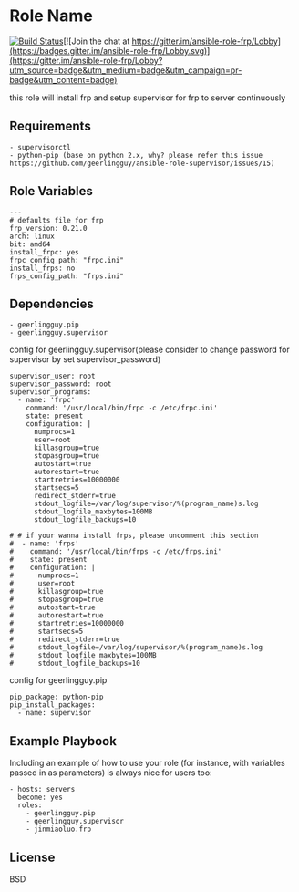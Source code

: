 Role Name
=========

[![Build Status](https://travis-ci.com/jinmiaoluo/ansible-role-frp.svg?branch=master)](https://travis-ci.com/jinmiaoluo/ansible-role-frp)[![Join the chat at https://gitter.im/ansible-role-frp/Lobby](https://badges.gitter.im/ansible-role-frp/Lobby.svg)](https://gitter.im/ansible-role-frp/Lobby?utm_source=badge&utm_medium=badge&utm_campaign=pr-badge&utm_content=badge)

this role will install frp and setup supervisor for frp to server continuously

Requirements
------------
```
- supervisorctl
- python-pip (base on python 2.x, why? please refer this issue https://github.com/geerlingguy/ansible-role-supervisor/issues/15)
```

Role Variables
--------------

```
---
# defaults file for frp
frp_version: 0.21.0
arch: linux
bit: amd64
install_frpc: yes
frpc_config_path: "frpc.ini"
install_frps: no
frps_config_path: "frps.ini"
```

Dependencies
------------

```
- geerlingguy.pip
- geerlingguy.supervisor
```

config for geerlingguy.supervisor(please consider to change password for supervisor by set supervisor_password)
```
supervisor_user: root
supervisor_password: root
supervisor_programs:
  - name: 'frpc'
    command: '/usr/local/bin/frpc -c /etc/frpc.ini'
    state: present
    configuration: |
      numprocs=1
      user=root
      killasgroup=true
      stopasgroup=true
      autostart=true
      autorestart=true
      startretries=10000000
      startsecs=5
      redirect_stderr=true
      stdout_logfile=/var/log/supervisor/%(program_name)s.log
      stdout_logfile_maxbytes=100MB
      stdout_logfile_backups=10

# # if your wanna install frps, please uncomment this section
#  - name: 'frps'
#    command: '/usr/local/bin/frps -c /etc/frps.ini'
#    state: present
#    configuration: |
#      numprocs=1
#      user=root
#      killasgroup=true
#      stopasgroup=true
#      autostart=true
#      autorestart=true
#      startretries=10000000
#      startsecs=5
#      redirect_stderr=true
#      stdout_logfile=/var/log/supervisor/%(program_name)s.log
#      stdout_logfile_maxbytes=100MB
#      stdout_logfile_backups=10
```

config for geerlingguy.pip
```
pip_package: python-pip
pip_install_packages:
  - name: supervisor
```

Example Playbook
----------------

Including an example of how to use your role (for instance, with variables passed in as parameters) is always nice for users too:

```
- hosts: servers
  become: yes
  roles:
    - geerlingguy.pip
    - geerlingguy.supervisor
    - jinmiaoluo.frp
```

License
-------

BSD
